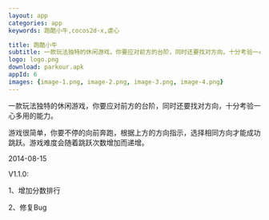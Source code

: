 ```yaml
---
layout: app
categories: app
keywords: 跑酷小牛,cocos2d-x,虐心

title: 跑酷小牛
subtitle: 一款玩法独特的休闲游戏，你要应对前方的台阶，同时还要找对方向，十分考验一心多用的能力。
logo: logo.png
download: parkour.apk
appId: 6
images: {image-1.png, image-2.png, image-3.png, image-4.png}
---
```


一款玩法独特的休闲游戏，你要应对前方的台阶，同时还要找对方向，十分考验一心多用的能力。

游戏很简单，你要不停的向前奔跑，根据上方的方向指示，选择相同方向才能成功跳跃。游戏难度会随着跳跃次数增加而递增。



2014-08-15

V1.1.0:

1、增加分数排行

2、修复Bug